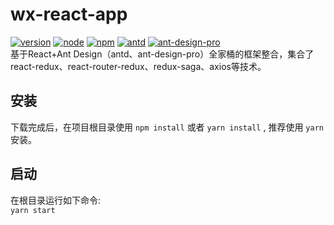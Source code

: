 # wx-react-app  
[![version](https://img.shields.io/badge/wx--react--app-0.1.0-blue.svg)]()
[![node](https://img.shields.io/badge/node-%3E%3D7.9.0-blue.svg)]()
[![npm](https://img.shields.io/badge/npm-%3E%3D4.2.0-green.svg)]()
[![antd](https://img.shields.io/badge/antd-%5E3.2.2-green.svg)]()
[![ant-design-pro](https://img.shields.io/badge/ant--design--pro-%5E1.1.0-green.svg)]()  
基于React+Ant Design（antd、ant-design-pro）全家桶的框架整合，集合了react-redux、react-router-redux、redux-saga、axios等技术。  
## 安装
下载完成后，在项目根目录使用 `npm install` 或者 `yarn install` , 推荐使用 `yarn` 安装。
## 启动
在根目录运行如下命令:  
`yarn start`
